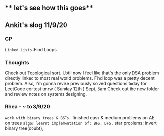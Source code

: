 ## ** let's see how this goes**

## Ankit's slog 11/9/20

### CP

<!-- `Heaps`: Min Heap Construction
<br/> -->

<!-- `Sort`: Heap Sort
<br/> -->
<!-- `Search`: Search in sorted Matrix
<br/> -->
<!-- `Tries` : Suffix Trie Construction
<br/> -->
<!-- `Hash Tables`: Suffix Trie Construction
<br/> -->
<!-- `YouTube`: started watching HackerRank's DS playlist. Looks pretty neat
<br/> -->

<!-- `Trees` : Same BST, Max Path Sum in BT
<br/> -->

<!-- `Arrays`: Sub-Array sort
<br/> -->

<!-- `Dynamic programming` : Min number of jumps, Water area
<br/> -->

`Linked Lists` :Find Loops
<br/>

<!-- `Famous Algorithms` : Topological sort
<br/> -->

<!-- `Recursion`: Lowest common manager
<br/> -->
<!-- `Graphs` : Youngest common ancestor
<br/> -->
<!-- `Strings` : Balanced Brackets -->

<!--### Entire week's problems revised, github repo updated-->

### Thoughts

Check out Topological sort. Uptil now I feel like that's the only DSA problem directly linked to most real world problems. Find loop was a pretty decent problem.
Also, I'm gonna revise previously solved questions today for LeetCode contest tmrw ( Sunday 12th ) Sept, 8am
Check out the new folder and review notes on systems designing.

### Rhea - ~ to 3/9/20

`work with binary trees & BSTs.` finished easy & medium problems on AE on trees
`algos learnt implementation of: BFS, DFS,` star problems: invert binary tree(doubt),
